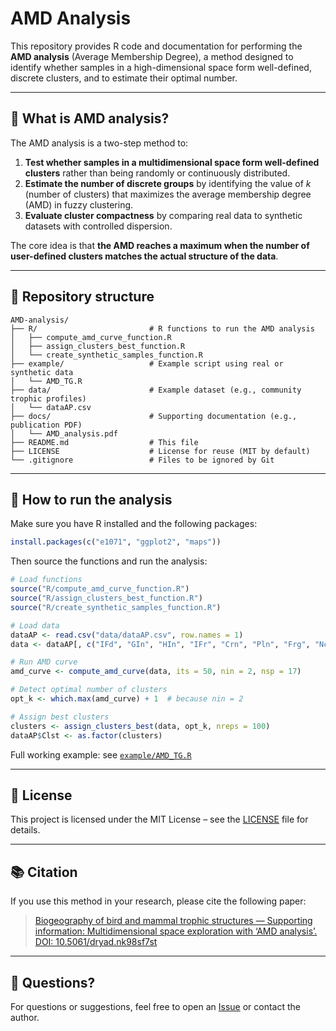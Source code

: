 # AMD Analysis

This repository provides R code and documentation for performing the **AMD analysis** (Average Membership Degree), a method designed to identify whether samples in a high-dimensional space form well-defined, discrete clusters, and to estimate their optimal number.

---

## 🧠 What is AMD analysis?

The AMD analysis is a two-step method to:

1. **Test whether samples in a multidimensional space form well-defined clusters** rather than being randomly or continuously distributed.
2. **Estimate the number of discrete groups** by identifying the value of *k* (number of clusters) that maximizes the average membership degree (AMD) in fuzzy clustering.
3. **Evaluate cluster compactness** by comparing real data to synthetic datasets with controlled dispersion.

The core idea is that **the AMD reaches a maximum when the number of user-defined clusters matches the actual structure of the data**.

---

## 📁 Repository structure

```
AMD-analysis/
├── R/                         # R functions to run the AMD analysis
│   ├── compute_amd_curve_function.R
│   ├── assign_clusters_best_function.R
│   └── create_synthetic_samples_function.R
├── example/                   # Example script using real or synthetic data
│   └── AMD_TG.R
├── data/                      # Example dataset (e.g., community trophic profiles)
│   └── dataAP.csv
├── docs/                      # Supporting documentation (e.g., publication PDF)
│   └── AMD_analysis.pdf
├── README.md                  # This file
├── LICENSE                    # License for reuse (MIT by default)
└── .gitignore                 # Files to be ignored by Git
```

---

## 🚀 How to run the analysis

Make sure you have R installed and the following packages:
```r
install.packages(c("e1071", "ggplot2", "maps"))
```

Then source the functions and run the analysis:
```r
# Load functions
source("R/compute_amd_curve_function.R")
source("R/assign_clusters_best_function.R")
source("R/create_synthetic_samples_function.R")

# Load data
dataAP <- read.csv("data/dataAP.csv", row.names = 1)
data <- dataAP[, c("IFd", "GIn", "HIn", "IFr", "Crn", "Pln", "Frg", "Nct", "Grn")]

# Run AMD curve
amd_curve <- compute_amd_curve(data, its = 50, nin = 2, nsp = 17)

# Detect optimal number of clusters
opt_k <- which.max(amd_curve) + 1  # because nin = 2

# Assign best clusters
clusters <- assign_clusters_best(data, opt_k, nreps = 100)
dataAP$Clst <- as.factor(clusters)
```

Full working example: see [`example/AMD_TG.R`](example/AMD_TG.R)

---

## 📄 License

This project is licensed under the MIT License – see the [LICENSE](LICENSE) file for details.

---

## 📚 Citation

If you use this method in your research, please cite the following paper:

> [Biogeography of bird and mammal trophic structures — Supporting information: Multidimensional space exploration with ‘AMD analysis’. DOI: 10.5061/dryad.nk98sf7st](https://doi.org/10.5061/dryad.nk98sf7st)

---

## 💬 Questions?

For questions or suggestions, feel free to open an [Issue](https://github.com/your_user/AMD-analysis/issues) or contact the author.
